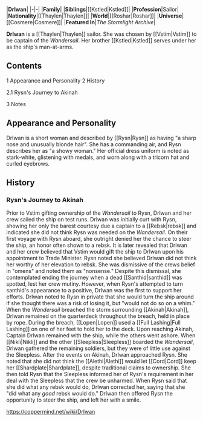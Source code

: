 |**Drlwan**|
|-|-|
|**Family**|
|**Siblings**|[[Kstled\|Kstled]]|
|**Profession**|Sailor|
|**Nationality**|[[Thaylen\|Thaylen]]|
|**World**|[[Roshar\|Roshar]]|
|**Universe**|[[Cosmere\|Cosmere]]|
|**Featured In**|*The Stormlight Archive*|

**Drlwan** is a [[Thaylen\|Thaylen]] sailor. She was chosen by [[Vstim\|Vstim]] to be captain of the *Wandersail*. Her brother [[Kstled\|Kstled]] serves under her as the ship's man-at-arms.

## Contents

1 Appearance and Personality
2 History

2.1 Rysn's Journey to Akinah


3 Notes


## Appearance and Personality
Drlwan is a short woman and described by [[Rysn\|Rysn]] as having "a sharp nose and unusually blonde hair". She has a commanding air, and Rysn describes her as "a showy woman." Her official dress uniform is noted as stark-white, glistening with medals, and worn along with a tricorn hat and curled eyebrows.

## History
### Rysn's Journey to Akinah
Prior to Vstim gifting ownership of the *Wandersail* to Rysn, Drlwan and her crew sailed the ship on test runs. Drlwan was initially curt with Rysn, showing her only the barest courtesy due a captain to a [[Rebsk\|rebsk]] and indicated she did not think Rysn was needed on the *Wandersail*. On their first voyage with Rysn aboard, she outright denied her the chance to steer the ship, an honor often shown to a rebsk. It is later revealed that Drlwan and her crew believed that Vstim would gift the ship to Drlwan upon his appointment to Trade Minister. Rysn noted she believed Drlwan did not think her worthy of her elevation to rebsk. She was dismissive of the crews belief in "omens" and noted them as "nonsense." Despite this dismissal, she contemplated ending the journey when a dead [[Santhid\|santhid]] was spotted, lest her crew mutiny. However, when Rysn's attempted to turn santhid's appearance to a positive, Drlwan was the first to support her efforts. Drlwan noted to Rysn in private that she would turn the ship around if she thought there was a risk of losing it, but "would not do so on a whim."
When the *Wandersail* breached the storm surrounding [[Akinah\|Akinah]], Drlwan remained on the quarterdeck throughout the breach, held in place by rope. During the breach, [[Lopen\|Lopen]] used a [[Full Lashing\|Full Lashing]] on one of her feet to hold her to the deck. Upon reaching Akinah, Captain Drlwan remained with the ship, while the others went ashore. When [[Nikli\|Nikli]] and the other [[Sleepless\|Sleepless]] boarded the *Wandersail*, Drlwan gathered the remaining soldiers, but they were of little use against the Sleepless.
After the events on Akinah, Drlwan approached Rysn. She noted that she did not think the [[Alethi\|Alethi]] would let [[Cord\|Cord]] keep her [[Shardplate\|Shardplate]], despite traditional claims to ownership. She then told Rysn that the Sleepless informed her of Rysn's requirement in her deal with the Sleepless that the crew be unharmed. When Rysn said that she did what any rebsk would do, Drlwan corrected her, saying that she "did what any *good* rebsk would do." Drlwan then offered Rysn the opportunity to steer the ship, and left her with a smile.



https://coppermind.net/wiki/Drlwan